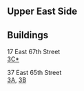 ## Upper East Side 



## Buildings
17 East 67th Street\
[3C*](https://youtu.be/HWm57HYq3hc)

37 East 65th Street\
[3A](https://youtu.be/NnYm8FCjZvg), [3B](https://youtu.be/vtsuyMtdiUs)

